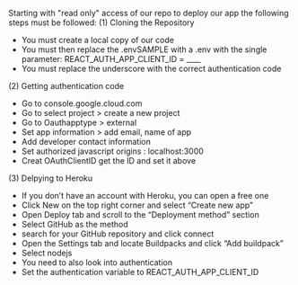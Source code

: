 Starting with "read only" access of our repo to deploy our app the following steps must be followed:
(1) Cloning the Repository 
* You must create a local copy of our code
* You must then replace the .envSAMPLE with a .env with the single parameter: REACT_AUTH_APP_CLIENT_ID = ____
* You must replace the underscore with the correct authentication code


(2) Getting authentication code
* Go to console.google.cloud.com
* Go to select project > create a new project
* Go to Oauthapptype > external
* Set app information > add email, name of app
* Add developer contact information
* Set authorized javascript origins : localhost:3000
* Creat OAuthClientID get the ID and set it above



(3) Delpying to Heroku
* If you don’t have an account with Heroku, you can open a free one
* Click New on the top right corner and select “Create new app”
* Open Deploy tab and scroll to the “Deployment method” section
* Select GitHub as the method
* search for your GitHub repository and click connect
* Open the Settings tab and locate Buildpacks and click “Add buildpack”
* Select nodejs
* You need to also look into authentication
* Set the authentication variable to REACT_AUTH_APP_CLIENT_ID

